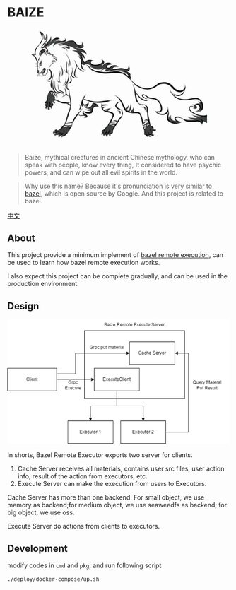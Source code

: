 # BAIZE
<p align="center">
    <a href="https://github.com/dashjay/baize" target="_blank">
        <img src="/baize.jpg" width="400">
    </a>
</p>

> Baize, mythical creatures in ancient Chinese mythology, who can speak with people, know every thing, 
> It considered to have psychic powers, and can wipe out all evil spirits in the world.

> Why use this name?
> Because it's pronunciation is very similar to [bazel](https://bazel.build/), which is open source by Google. And this project is related to bazel.

[中文](doc/README_zh.md)

## About

This project provide a minimum implement of [bazel remote execution](https://github.com/bazelbuild/remote-apis), can be used to learn how bazel remote execution works.

I also expect this project can be complete gradually, and can be used in the production environment. 

## Design
![Baize](./doc/baize.drawio.png)

In shorts, Bazel Remote Executor exports two server for clients. 
1. Cache Server receives all materials, contains user src files, user action info, result of the action from executors, etc.
2. Execute Server can make the execution from users to Executors.

Cache Server has more than one backend. For small object, we use memory as backend;for medium object, we use seaweedfs as backend; for big object, we use oss.


Execute Server do actions from clients to executors.

## Development

modify codes in `cmd` and `pkg`, and run following script

```bash
./deploy/docker-compose/up.sh
```